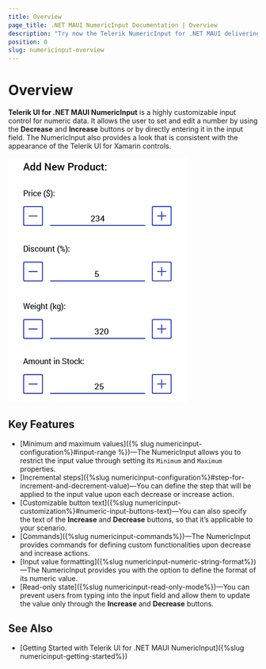 ```yaml
---
title: Overview
page_title: .NET MAUI NumericInput Documentation | Overview
description: "Try now the Telerik NumericInput for .NET MAUI delivering a set of options for customizing numeric input values."
position: 0
slug: numericinput-overview
---
```


# Overview

**Telerik UI for .NET MAUI NumericInput** is a highly customizable input control for numeric data. It allows the user to set and edit a number by using the **Decrease** and **Increase** buttons or by directly entering it in the input field. The NumericInput also provides a look that is consistent with the appearance of the Telerik UI for Xamarin controls.

![NumericInput Overview](images/numericinput_overview.png "NumericInput Overview")

## Key Features

* [Minimum and maximum values]({% slug numericinput-configuration%}#input-range %})&mdash;The NumericInput allows you to restrict the input value through setting its `Minimum` and `Maximum` properties.
* [Incremental steps]({%slug numericinput-configuration%}#step-for-increment-and-decrement-value)&mdash;You can define the step that will be applied to the input value upon each decrease or increase action.
* [Customizable button text]({%slug numericinput-customization%}#numeric-input-buttons-text)&mdash;You can also specify the text of the **Increase** and **Decrease** buttons, so that it’s applicable to your scenario.
* [Commands]({%slug numericinput-commands%})&mdash;The NumericInput provides commands for defining custom functionalities upon decrease and increase actions.
* [Input value formatting]({%slug numericinput-numeric-string-format%})&mdash;The NumericInput provides you with the option to define the format of its numeric value.
* [Read-only state]({%slug numericinput-read-only-mode%})&mdash;You can prevent users from typing into the input field and allow them to update the value only through the **Increase** and **Decrease** buttons.

## See Also

- [Getting Started with Telerik UI for .NET MAUI NumericInput]({%slug numericinput-getting-started%})
